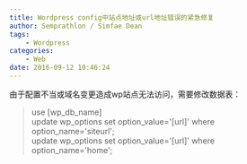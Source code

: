 ```yaml
---
title: Wordpress config中站点地址或url地址错误的紧急修复
author: Semprathlon / Simfae Dean
tags:
	- Wordpress
categories:
	- Web
date: 2016-09-12 10:46:24
---
```

由于配置不当或域名变更造成wp站点无法访问，需要修改数据表：

> use [wp_db_name]  
> update wp_options set option_value='[url]' where option_name='siteurl';  
> update wp_options set option_value='[url]' where option_name='home';  